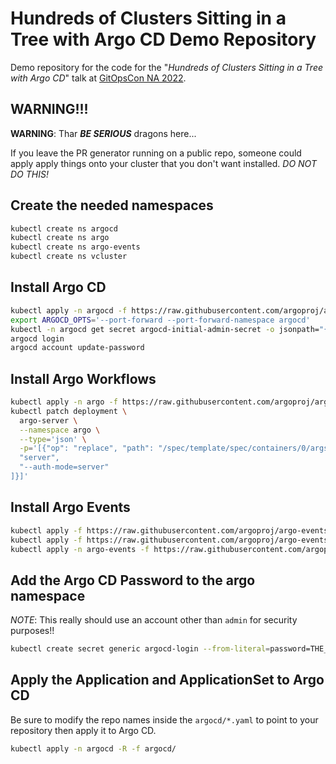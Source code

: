 # Hundreds of Clusters Sitting in a Tree with Argo CD Demo Repository

Demo repository for the code for the "_Hundreds of Clusters Sitting in a Tree with Argo CD_" talk at [GitOpsCon NA 2022](https://sched.co/1AR8S).

## WARNING!!!

**WARNING**: Thar **_BE SERIOUS_** dragons here...

If you leave the PR generator running on a public repo, someone could apply apply things onto your cluster that you don't want installed. *DO NOT DO THIS!*

## Create the needed namespaces

```sh
kubectl create ns argocd
kubectl create ns argo
kubectl create ns argo-events
kubectl create ns vcluster
```

## Install Argo CD

```sh
kubectl apply -n argocd -f https://raw.githubusercontent.com/argoproj/argo-cd/stable/manifests/install.yaml
export ARGOCD_OPTS='--port-forward --port-forward-namespace argocd'
kubectl -n argocd get secret argocd-initial-admin-secret -o jsonpath="{.data.password}" | base64 -d; echo
argocd login
argocd account update-password
```

## Install Argo Workflows

```sh
kubectl apply -n argo -f https://raw.githubusercontent.com/argoproj/argo-workflows/stable/manifests/install.yaml
kubectl patch deployment \
  argo-server \
  --namespace argo \
  --type='json' \
  -p='[{"op": "replace", "path": "/spec/template/spec/containers/0/args", "value": [
  "server",
  "--auth-mode=server"
]}]'
```

## Install Argo Events

```sh
kubectl apply -f https://raw.githubusercontent.com/argoproj/argo-events/stable/manifests/install.yaml
kubectl apply -f https://raw.githubusercontent.com/argoproj/argo-events/stable/manifests/install-validating-webhook.yaml
kubectl apply -n argo-events -f https://raw.githubusercontent.com/argoproj/argo-events/stable/examples/eventbus/native.yaml
```

## Add the Argo CD Password to the argo namespace

*NOTE*: This really should use an account other than `admin` for security purposes!!

```sh
kubectl create secret generic argocd-login --from-literal=password=THE_ARGOCD_PASSWORD_FROM_ABOVE --from-literal=username=admin -n argo
```

## Apply the Application and ApplicationSet to Argo CD

Be sure to modify the repo names inside the `argocd/*.yaml` to point to your repository then apply it to Argo CD.

```sh
kubectl apply -n argocd -R -f argocd/
```
